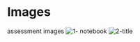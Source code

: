 # Images
assessment images 
![1- notebook](https://github.com/hargodeyash1999/Images/assets/138023063/fed03fb3-8527-4150-8256-d2e73dcc3dff)
![2-title](https://github.com/hargodeyash1999/Images/assets/138023063/bc4e8f22-a978-4aaa-a142-0c176653fc3d)
